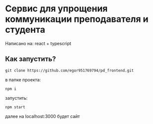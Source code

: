 # Сервис для упрощения коммуникации преподавателя и студента

Написано на: react + typescript

## Как запустить?
```
git clone https://github.com/egor951769794/pd_frontend.git
```

в папке проекта:
```
npm i
```

запустить:
```
npm start
```

далее на localhost:3000 будет сайт
